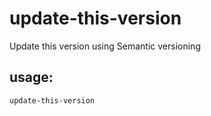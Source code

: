 # update-this-version
Update this version using Semantic versioning

## usage:
```
update-this-version
```